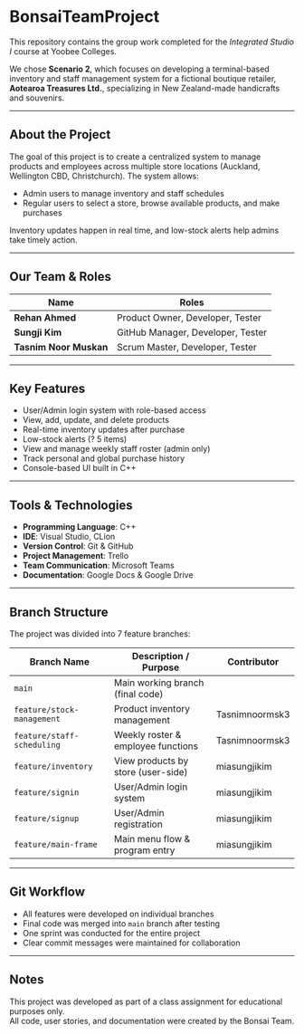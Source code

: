 # BonsaiTeamProject

This repository contains the group work completed for the *Integrated Studio I* course at Yoobee Colleges.

We chose **Scenario 2**, which focuses on developing a terminal-based inventory and staff management system for a fictional boutique retailer, **Aotearoa Treasures Ltd.**, specializing in New Zealand-made handicrafts and souvenirs.

---

## About the Project

The goal of this project is to create a centralized system to manage products and employees across multiple store locations (Auckland, Wellington CBD, Christchurch). The system allows:

- Admin users to manage inventory and staff schedules
- Regular users to select a store, browse available products, and make purchases

Inventory updates happen in real time, and low-stock alerts help admins take timely action.

---

## Our Team & Roles

| Name               | Roles                                |
|--------------------|----------------------------------------|
| **Rehan Ahmed**     | Product Owner, Developer, Tester       |
| **Sungji Kim**      | GitHub Manager, Developer, Tester      |
| **Tasnim Noor Muskan** | Scrum Master, Developer, Tester     |

---

## Key Features

- User/Admin login system with role-based access
- View, add, update, and delete products
- Real-time inventory updates after purchase
- Low-stock alerts (? 5 items)
- View and manage weekly staff roster (admin only)
- Track personal and global purchase history
- Console-based UI built in C++

---

## Tools & Technologies

- **Programming Language**: C++
- **IDE**: Visual Studio, CLion
- **Version Control**: Git & GitHub
- **Project Management**: Trello
- **Team Communication**: Microsoft Teams
- **Documentation**: Google Docs & Google Drive

---

## Branch Structure

The project was divided into 7 feature branches:

| Branch Name             | Description / Purpose              | Contributor        |
|-------------------------|-------------------------------------|--------------------|
| `main`                  | Main working branch (final code)    |                      |
| `feature/stock-management` | Product inventory management       | Tasnimnoormsk3     |
| `feature/staff-scheduling` | Weekly roster & employee functions | Tasnimnoormsk3     |
| `feature/inventory`     | View products by store (user-side)  | miasungjikim       |
| `feature/signin`        | User/Admin login system             | miasungjikim       |
| `feature/signup`        | User/Admin registration             | miasungjikim       |
| `feature/main-frame`    | Main menu flow & program entry      | miasungjikim       |


---

## Git Workflow

- All features were developed on individual branches
- Final code was merged into `main` branch after testing
- One sprint was conducted for the entire project
- Clear commit messages were maintained for collaboration

---

## Notes

This project was developed as part of a class assignment for educational purposes only.  
All code, user stories, and documentation were created by the Bonsai Team.

